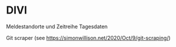 # DIVI
Meldestandorte und Zeitreihe Tagesdaten

Git scraper (see https://simonwillison.net/2020/Oct/9/git-scraping/)
